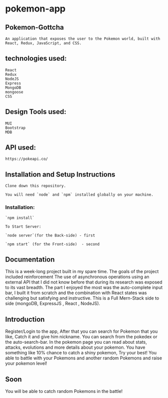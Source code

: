 # pokemon-app
## Pokemon-Gottcha
    An application that exposes the user to the Pokemon world, built with React, Redux, JavaScript, and CSS.

## technologies used:
    React
    Redux
    NodeJS
    Express
    MongoDB
    mongoose
    CSS

## Design Tools used:
    MUI
    Bootstrap
    MDB

## API used:
    https://pokeapi.co/

## Installation and Setup Instructions

    Clone down this repository. 

    You will need `node` and `npm` installed globally on your machine.  

### Installation:

    `npm install`  

    To Start Server:

    `node server`(for the Back-side) - first

    `npm start` (for the Front-side)  - second

## Documentation
This is a week-long project built in my spare time. The goals of the project included reinforcement
The use of asynchronous operations using an external API that I did not know before that during its research was exposed to its vast breadth.
The part I enjoyed the most was the auto-complete input bar, I built it from scratch and the combination with React states was challenging but satisfying and instructive.
This is a Full Mern-Stack side to side (mongoDB, ExpressJS , React , NodeJS).

## Introduction
Register/Login to the app, After that you can search for Pokemon that you like, Catch it and give him nickname.
You can search from the pokedex or the auto-search-bar.
In the pokemon page you can read about stats, attacks, evolutions and more details about your pokemon.
You have something like 10% chance to catch a shiny pokemon, Try your best!
You able to battle with your Pokemons and another random Pokemons and raise your pokemon level!

## Soon
You will be able to catch random Pokemons in the battle!
